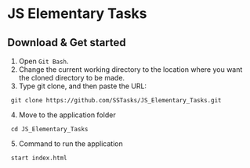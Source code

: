 # JS Elementary Tasks

## Download & Get started
1. Open `Git Bash`.
2. Change the current working directory to the location where you want the cloned directory to be made.
3. Type git clone, and then paste the URL:
```
 git clone https://github.com/SSTasks/JS_Elementary_Tasks.git
```
4. Move to the application folder
```
 cd JS_Elementary_Tasks
```
5. Сommand to run the application
```
 start index.html
```

